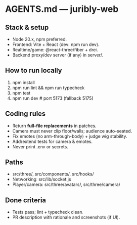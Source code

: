# AGENTS.md — juribly-web

## Stack & setup
- Node 20.x, npm preferred.
- Frontend: Vite + React (dev: npm run dev).
- Realtime/game: @react-three/fiber + drei.
- Backend proxy/dev server (if any) in server/.

## How to run locally
1) npm install
2) npm run lint && npm run typecheck
3) npm test
4) npm run dev  # port 5173 (fallback 5175)

## Coding rules
- Return **full-file replacements** in patches.
- Camera must never clip floor/walls; audience auto-seated.
- Fix emotes (no arm-through-body) + judge wig stability.
- Add/extend tests for camera & emotes.
- Never print .env or secrets.

## Paths
- src/three/, src/components/, src/hooks/
- Networking: src/lib/socket.js
- Player/camera: src/three/avatars/, src/three/camera/

## Done criteria
- Tests pass; lint + typecheck clean.
- PR description with rationale and screenshots (if UI).
